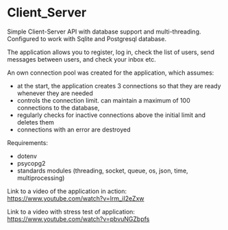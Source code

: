# Client_Server

Simple Client-Server API with database support and multi-threading.
Configured to work with Sqlite and Postgresql database.

The application allows you to register, log in, check the list of users, send messages between users, and check your inbox etc.

An own connection pool was created for the application, which assumes:
- at the start, the application creates 3 connections so that they are ready whenever they are needed
- controls the connection limit. can maintain a maximum of 100 connections to the database,
- regularly checks for inactive connections above the initial limit and deletes them
- connections with an error are destroyed

Requirements: 
- dotenv
- psycopg2
- standards modules (threading, socket, queue, os, json, time, multiprocessing)

Link to a video of the application in action: https://www.youtube.com/watch?v=lrm_iI2eZxw

Link to a video with stress test of application: https://www.youtube.com/watch?v=pbvuNGZbpfs



